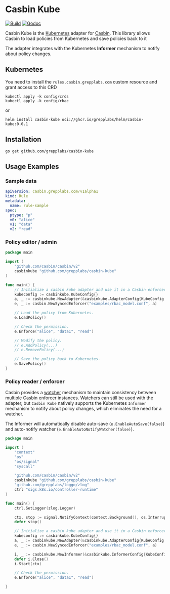 Casbin Kube
====

[![Build](https://github.com/grepplabs/casbin-kube/actions/workflows/ci.yml/badge.svg)](https://github.com/grepplabs/casbin-kube/actions/workflows/ci.yml)
[![Godoc](https://godoc.org/github.com/casbin/casbin?status.svg)](https://pkg.go.dev/github.com/grepplabs/casbin-kube)

Casbin Kube is the [Kubernetes](https://kubernetes.io/) adapter for [Casbin](https://github.com/casbin/casbin). This library allows Casbin to load policies from Kubernetes and save policies back to it

The adapter integrates with the Kubernetes **Informer** mechanism to notify about policy changes.

## Kubernetes 

You need to install the `rules.casbin.grepplabs.com` custom resource and grant access to this CRD

```
kubectl apply -k config/crds
kubectl apply -k config/rbac
```
or

```
helm install casbin-kube oci://ghcr.io/grepplabs/helm/casbin-kube:0.0.1
```

## Installation

    go get github.com/grepplabs/casbin-kube

## Usage Examples

### Sample data

```yaml
apiVersion: casbin.grepplabs.com/v1alpha1
kind: Rule
metadata:
  name: rule-sample
spec:
  ptype: "p"
  v0: "alice"
  v1: "data"
  v2: "read"
``` 

### Policy editor / admin 

```go
package main

import (
    "github.com/casbin/casbin/v2"
    casbinkube "github.com/grepplabs/casbin-kube"
)

func main() {
    // Initialize a casbin kube adapter and use it in a Casbin enforcer:
    kubeconfig := casbinkube.KubeConfig{}
    a, _ := casbinkube.NewAdapter(&casbinkube.AdapterConfig{KubeConfig: kubeconfig})
    e, _ := casbin.NewSyncedEnforcer("examples/rbac_model.conf", a)

    // Load the policy from Kubernetes.
    e.LoadPolicy()

    // Check the permission.
    e.Enforce("alice", "data1", "read")

    // Modify the policy.
    // e.AddPolicy(...)
    // e.RemovePolicy(...)

    // Save the policy back to Kubernetes.
    e.SavePolicy()
}
```

### Policy reader / enforcer

Casbin provides a [watcher](https://casbin.org/docs/watchers) mechanism to maintain consistency between multiple Casbin enforcer instances. 
Watchers can still be used with the adapter, but `Casbin Kube` natively supports the Kubernetes `Informer` mechanism to notify about policy changes, 
which eliminates the need for a watcher.

The Informer will automatically disable auto-save (`e.EnableAutoSave(false)`) and auto-notify watcher (`e.EnableAutoNotifyWatcher(false)`).

```go
package main

import (
	"context"
	"os"
	"os/signal"
	"syscall"

	"github.com/casbin/casbin/v2"
	casbinkube "github.com/grepplabs/casbin-kube"
	"github.com/grepplabs/loggo/zlog"
	ctrl "sigs.k8s.io/controller-runtime"
)

func main() {
	ctrl.SetLogger(zlog.Logger)

	ctx, stop := signal.NotifyContext(context.Background(), os.Interrupt, syscall.SIGTERM)
	defer stop()

	// Initialize a casbin kube adapter and use it in a Casbin enforcer:
	kubeconfig := casbinkube.KubeConfig{}
	a, _ := casbinkube.NewAdapter(&casbinkube.AdapterConfig{KubeConfig: kubeconfig})
	e, _ := casbin.NewSyncedEnforcer("examples/rbac_model.conf", a)

	i, _ := casbinkube.NewInformer(&casbinkube.InformerConfig{KubeConfig: kubeconfig}, e)
	defer i.Close()
	i.Start(ctx)

	// Check the permission.
	e.Enforce("alice", "data1", "read")

}
```